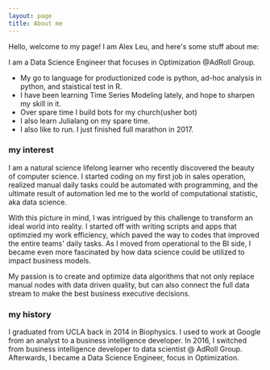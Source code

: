 ```yaml
---
layout: page
title: About me
---
```


Hello, welcome to my page! I am Alex Leu, and here's some stuff about me:

I am a Data Science Engineer that focuses in Optimization @AdRoll Group.
- My go to language for productionized code is python, ad-hoc analysis in python,
    and staistical test in R.
- I have been learning Time Series Modeling lately, and hope to sharpen my
skill in it.
- Over spare time I build bots for my church(usher bot)
- I also learn Julialang on my spare time.
- I also like to run. I just finished full marathon in 2017.

### my interest
I am a natural science lifelong learner who recently discovered the beauty
of computer science. I started coding on my first job in sales operation,
realized manual daily tasks could be automated with programming, and the
ultimate result of automation led me to the world of computational statistic,
aka data science.

With this picture in mind, I was intrigued by this challenge to transform
an ideal world into reality. I started off with writing scripts and apps that
optimzied my work efficiency, which paved the way to codes that improved
the entire teams' daily tasks. As I moved from operational to
the BI side, I became even more fascinated by how data science could be utilized
to impact business models.

My passion is to create and optimize data algorithms that not only replace
manual nodes with data driven quality, but can also connect the full
data stream to make the best business executive decisions.

### my history

I graduated from UCLA back in 2014 in Biophysics. I used to work at Google
from an analyst to a business intelligence developer. In 2016, I switched
from business intelligence developer to data scientist @ AdRoll Group.
Afterwards, I became a Data Science Engineer, focus in Optimization.

